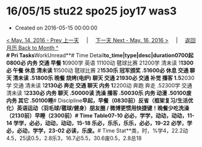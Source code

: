 # 16/05/15 stu22 spo25 joy17 was3

* Created on 2016-05-15 00:00:00

[&lt; May. 14, 2016 - Prev 上一天](d14.md)     \|     [下一天 Next - May. 16, 2016 &gt;](d16.md)     \|     [返回月历 Back to Month ^](index.md)   
**\# Pri Tasks**WorkUnread**\# Time Detail**to\_time\|type\|desc\|duration0700起0800必 内务 交通 早餐 1**0900学 英语 11100动 毽球比赛 21200学 清未读 1**1300必 午餐 休息 清未读 1**1500动 毽球比赛 2**1530乐 冠军颁奖 .51600必 休息 交通 聊天 清未读 .51800乐 晚餐 烧烤\(电炉\) 聊天 交通 21930必 交通 补觉 播客 1.5**2030学 交通 清未读 1**2130必 奔走 交通 聊天 内务 1**2200动 奔跑 奔走 .52300学 交通 清未读 1**2330必 内务 聊天 .50000读 洗澡 播客 .50030乐 内务 动漫 .50100废 内务 其它 .50100睡**\# Discipline**早起，早餐（0830前）**反省（框架复习/生活优化）**英语运动（羽毛球/毽球/健身）朋友圈 / 微博更惯用快捷键！晚餐少吃洗澡（2130前）早睡（2300前）**\# Time Table**07-10 必必，学学，动动，动动，11-14 学学，必必，动动，动动，15-18 乐必，乐乐，乐乐，必必，19-22 必学，学必，必动，学学，23-02 必读，乐废。**\# Time Stat**类，时，%学4，22.2动4.5，25读0.5，2.8乐3，16.7必5.5，30.6废0.5，2.8总18

